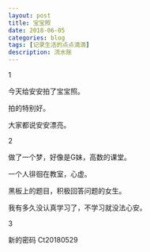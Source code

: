 ```yaml
---
layout: post
title: 宝宝照
date: 2018-06-05
categories: blog
tags: [记录生活的点点滴滴]
description: 流水账
---
```


1 

今天给安安拍了宝宝照。

拍的特别好。

大家都说安安漂亮。

2

做了一个梦，好像是G妹，高数的课堂。

一个人徘徊在教室，心虚。

黑板上的题目，积极回答问题的女生。

我有多久没认真学习了，不学习就没法心安。

3

新的密码 Ct20180529



